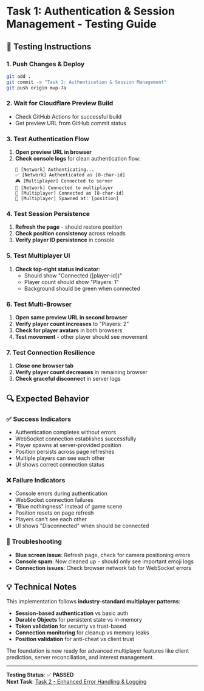 # Task 1: Authentication & Session Management - Testing Guide

## 🧪 **Testing Instructions**

### **1. Push Changes & Deploy**
```bash
git add .
git commit -m "Task 1: Authentication & Session Management"
git push origin mvp-7a
```

### **2. Wait for Cloudflare Preview Build**
- Check GitHub Actions for successful build
- Get preview URL from GitHub commit status

### **3. Test Authentication Flow**
1. **Open preview URL in browser**
2. **Check console logs** for clean authentication flow:
   ```
   🔐 [Network] Authenticating...
   ✅ [Network] Authenticated as [8-char-id]
   🎮 [Multiplayer] Connected to server
   🚀 [Network] Connected to multiplayer
   🎯 [Multiplayer] Connected as [8-char-id]
   📍 [Multiplayer] Spawned at: [position]
   ```

### **4. Test Session Persistence**
1. **Refresh the page** - should restore position
2. **Check position consistency** across reloads
3. **Verify player ID persistence** in console

### **5. Test Multiplayer UI**
1. **Check top-right status indicator**:
   - Should show "Connected ([player-id])"
   - Player count should show "Players: 1"
   - Background should be green when connected

### **6. Test Multi-Browser**
1. **Open same preview URL in second browser**
2. **Verify player count increases** to "Players: 2"
3. **Check for player avatars** in both browsers
4. **Test movement** - other player should see movement

### **7. Test Connection Resilience**
1. **Close one browser tab**
2. **Verify player count decreases** in remaining browser
3. **Check graceful disconnect** in server logs

## 🔍 **Expected Behavior**

### ✅ **Success Indicators**
- Authentication completes without errors
- WebSocket connection establishes successfully
- Player spawns at server-provided position
- Position persists across page refreshes
- Multiple players can see each other
- UI shows correct connection status

### ❌ **Failure Indicators**  
- Console errors during authentication
- WebSocket connection failures
- "Blue nothingness" instead of game scene
- Position resets on page refresh
- Players can't see each other
- UI shows "Disconnected" when should be connected

### 🔧 **Troubleshooting**
- **Blue screen issue**: Refresh page, check for camera positioning errors
- **Console spam**: Now cleaned up - should only see important emoji logs
- **Connection issues**: Check browser network tab for WebSocket errors

## 💡 **Technical Notes**

This implementation follows **industry-standard multiplayer patterns**:
- **Session-based authentication** vs basic auth
- **Durable Objects** for persistent state vs in-memory
- **Token validation** for security vs trust-based
- **Connection monitoring** for cleanup vs memory leaks
- **Position validation** for anti-cheat vs client trust

The foundation is now ready for advanced multiplayer features like client prediction, server reconciliation, and interest management.

---

**Testing Status**: ✅ **PASSED**  
**Next Task**: [Task 2 - Enhanced Error Handling & Logging](../02-error-handling/testing.md) 